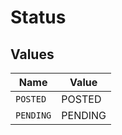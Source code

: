 # Status


## Values

| Name      | Value     |
| --------- | --------- |
| `POSTED`  | POSTED    |
| `PENDING` | PENDING   |
